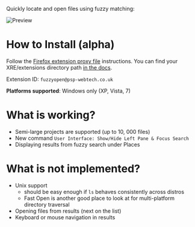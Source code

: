Quickly locate and open files using fuzzy matching:

![Preview](http://i.imgur.com/J3QMO.png)

How to Install (alpha)
======================

Follow the [Firefox extension proxy file](https://developer.mozilla.org/en/Setting_up_extension_development_environment#Firefox_extension_proxy_file)
instructions. You can find your XRE/extensions directory path [in the docs](http://docs.activestate.com/komodo/5.0/trouble.html#appdata_dir).

Extension ID: `fuzzyopen@psp-webtech.co.uk`

**Platforms supported**: Windows only (XP, Vista, 7)

What is working?
================

* Semi-large projects are supported (up to 10, 000 files)
* New command `User Interface: Show/Hide Left Pane & Focus Search`
* Displaying results from fuzzy search under Places

What is not implemented?
========================

* Unix support
  - should be easy enough if `ls` behaves consistently across distros
  - Fast Open is another good place to look at for multi-platform directory traversal
* Opening files from results (next on the list)
* Keyboard or mouse navigation in results
